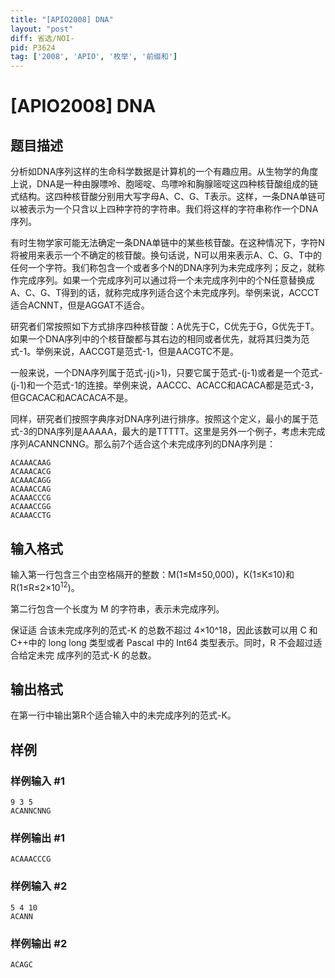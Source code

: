 ```yaml
---
title: "[APIO2008] DNA"
layout: "post"
diff: 省选/NOI-
pid: P3624
tag: ['2008', 'APIO', '枚举', '前缀和']
---
```

# [APIO2008] DNA
## 题目描述

分析如DNA序列这样的生命科学数据是计算机的一个有趣应用。从生物学的角度上说，DNA是一种由腺嘌呤、胞嘧啶、鸟嘌呤和胸腺嘧啶这四种核苷酸组成的链式结构。这四种核苷酸分别用大写字母A、C、G、T表示。这样，一条DNA单链可以被表示为一个只含以上四种字符的字符串。我们将这样的字符串称作一个DNA序列。

有时生物学家可能无法确定一条DNA单链中的某些核苷酸。在这种情况下，字符N将被用来表示一个不确定的核苷酸。换句话说，N可以用来表示A、C、G、T中的任何一个字符。我们称包含一个或者多个N的DNA序列为未完成序列；反之，就称作完成序列。如果一个完成序列可以通过将一个未完成序列中的个N任意替换成A、C、G、T得到的话，就称完成序列适合这个未完成序列。举例来说，ACCCT适合ACNNT，但是AGGAT不适合。

研究者们常按照如下方式排序四种核苷酸：A优先于C，C优先于G，G优先于T。如果一个DNA序列中的个核苷酸都与其右边的相同或者优先，就将其归类为范式-1。举例来说，AACCGT是范式-1，但是AACGTC不是。

一般来说，一个DNA序列属于范式-j(j>1)，只要它属于范式-(j-1)或者是一个范式-(j-1)和一个范式-1的连接。举例来说，AACCC、ACACC和ACACA都是范式-3，但GCACAC和ACACACA不是。

同样，研究者们按照字典序对DNA序列进行排序。按照这个定义，最小的属于范式-3的DNA序列是AAAAA，最大的是TTTTT。这里是另外一个例子，考虑未完成序列ACANNCNNG。那么前7个适合这个未完成序列的DNA序列是：
```
ACAAACAAG
ACAAACACG
ACAAACAGG
ACAAACCAG
ACAAACCCG
ACAAACCGG
ACAAACCTG
```
## 输入格式

输入第一行包含三个由空格隔开的整数：M(1≤M≤50,000)，K(1≤K≤10)和 R(1≤R≤2×$10^{12}$)。

第二行包含一个长度为 M 的字符串，表示未完成序列。

保证适 合该未完成序列的范式-K 的总数不超过 4×10^18，因此该数可以用 C 和 C++中的 long long 类型或者 Pascal 中的 Int64 类型表示。同时，R 不会超过适合给定未完 成序列的范式-K 的总数。

## 输出格式

 在第一行中输出第R个适合输入中的未完成序列的范式-K。
## 样例

### 样例输入 #1
```
9 3 5 
ACANNCNNG
```
### 样例输出 #1
```
ACAAACCCG
```
### 样例输入 #2
```
5 4 10 
ACANN
```
### 样例输出 #2
```
ACAGC 
```
